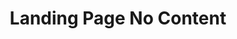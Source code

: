 ---
title: Landing Page No Content
layout: page
order: 200
outputs:
  - html
  - epub
  - pdf
  - pdf-pages
---